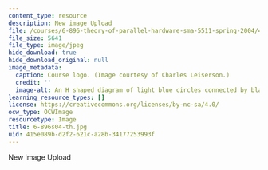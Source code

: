 ```yaml
---
content_type: resource
description: New image Upload
file: /courses/6-896-theory-of-parallel-hardware-sma-5511-spring-2004/415e089bd2f2621ca28b34177253993f_6-896s04-th.jpg
file_size: 5641
file_type: image/jpeg
hide_download: true
hide_download_original: null
image_metadata:
  caption: Course logo. (Image courtesy of Charles Leiserson.)
  credit: ''
  image-alt: An H shaped diagram of light blue circles connected by black lines.
learning_resource_types: []
license: https://creativecommons.org/licenses/by-nc-sa/4.0/
ocw_type: OCWImage
resourcetype: Image
title: 6-896s04-th.jpg
uid: 415e089b-d2f2-621c-a28b-34177253993f
---
```

New image Upload